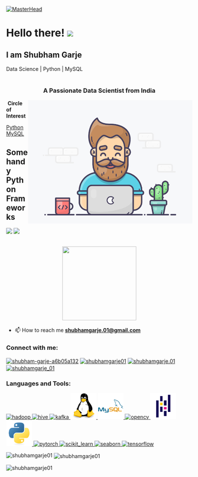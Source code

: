  [![MasterHead](https://miro.medium.com/max/1400/0*6_oOYup83NqVNSuq)](https://rishavchanda.io)
 # Hello there! <img src="https://github.com/TheDudeThatCode/TheDudeThatCode/blob/master/Assets/Hi.gif" width="39px"> 
 ## I am Shubham Garje 
 Data Science | Python | MySQL</br></br>
 <h3 align="center">A Passionate Data Scientist from India</h3>
 <img ">
<img align="right" alt="Coding" src="Happy_Coding.gif?raw=true" width="445px"
 
# **Circle of Interest**

[Python](https://www.python.org/)<br>
[MySQL](https://www.w3schools.in/mysql/intro)<br>


## Some handy Python Frameworks 
[![](https://img.shields.io/badge/Framework-Jupyter-blue?labelColor=black)](https://jupyter.org/)
[![](https://img.shields.io/badge/Framework-Spyder-blue?labelColor=black)](https://www.spyder-ide.org/)
<br><br>
<p align='center'>
    <img src="https://media.giphy.com/media/2vnId4IaAjIGZd2EWC/giphy.gif" width="200" height="200">
</p>


- 📫 How to reach me **shubhamgarje.01@gmail.com**

<h3 align="left">Connect with me:</h3>
<p align="left">
<a href="https://linkedin.com/in/shubham-garje-a6b05a132" target="blank"><img align="center" src="https://raw.githubusercontent.com/rahuldkjain/github-profile-readme-generator/master/src/images/icons/Social/linked-in-alt.svg" alt="shubham-garje-a6b05a132" height="60" width="70" /></a>
<a href="https://kaggle.com/shubhamgarje01" target="blank"><img align="center" src="https://raw.githubusercontent.com/rahuldkjain/github-profile-readme-generator/master/src/images/icons/Social/kaggle.svg" alt="shubhamgarje01" height="60" width="70" /></a>
<a href="https://instagram.com/shubhamgarje.01" target="blank"><img align="center" src="https://raw.githubusercontent.com/rahuldkjain/github-profile-readme-generator/master/src/images/icons/Social/instagram.svg" alt="shubhamgarje.01" height="60" width="70" /></a>
<a href="https://www.hackerrank.com/shubhamgarje_01" target="blank"><img align="center" src="https://raw.githubusercontent.com/rahuldkjain/github-profile-readme-generator/master/src/images/icons/Social/hackerrank.svg" alt="shubhamgarje_01" height="" width="70" /></a>
</p>

<h3 align="left">Languages and Tools:</h3>
<p align="left"> <a href="https://hadoop.apache.org/" target="_blank" rel="noreferrer"> <img src="https://www.vectorlogo.zone/logos/apache_hadoop/apache_hadoop-icon.svg" alt="hadoop" width="70" height="70"/> </a> <a href="https://hive.apache.org/" target="_blank" rel="noreferrer"> <img src="https://www.vectorlogo.zone/logos/apache_hive/apache_hive-icon.svg" alt="hive" width="70" height="70"/> </a> <a href="https://kafka.apache.org/" target="_blank" rel="noreferrer"> <img src="https://www.vectorlogo.zone/logos/apache_kafka/apache_kafka-icon.svg" alt="kafka" width="70" height="70"/> </a> <a href="https://www.linux.org/" target="_blank" rel="noreferrer"> <img src="https://raw.githubusercontent.com/devicons/devicon/master/icons/linux/linux-original.svg" alt="linux" width="70" height="70"/> </a> <a href="https://www.mysql.com/" target="_blank" rel="noreferrer"> <img src="https://raw.githubusercontent.com/devicons/devicon/master/icons/mysql/mysql-original-wordmark.svg" alt="mysql" width="70" height="70"/> </a> <a href="https://opencv.org/" target="_blank" rel="noreferrer"> <img src="https://www.vectorlogo.zone/logos/opencv/opencv-icon.svg" alt="opencv" width="70" height="70"/> </a> <a href="https://pandas.pydata.org/" target="_blank" rel="noreferrer"> <img src="https://raw.githubusercontent.com/devicons/devicon/2ae2a900d2f041da66e950e4d48052658d850630/icons/pandas/pandas-original.svg" alt="pandas" width="70" height="70"/> </a> <a href="https://www.python.org" target="_blank" rel="noreferrer"> <img src="https://raw.githubusercontent.com/devicons/devicon/master/icons/python/python-original.svg" alt="python" width="70" height="70"/> </a> <a href="https://pytorch.org/" target="_blank" rel="noreferrer"> <img src="https://www.vectorlogo.zone/logos/pytorch/pytorch-icon.svg" alt="pytorch" width="70" height="70"/> </a> <a href="https://scikit-learn.org/" target="_blank" rel="noreferrer"> <img src="https://upload.wikimedia.org/wikipedia/commons/0/05/Scikit_learn_logo_small.svg" alt="scikit_learn" width="70" height="70"/> </a> <a href="https://seaborn.pydata.org/" target="_blank" rel="noreferrer"> <img src="https://seaborn.pydata.org/_images/logo-mark-lightbg.svg" alt="seaborn" width="70" height="70"/> </a> <a href="https://www.tensorflow.org" target="_blank" rel="noreferrer"> <img src="https://www.vectorlogo.zone/logos/tensorflow/tensorflow-icon.svg" alt="tensorflow" width="70" height="70"/> </a> </p>



<p><img align="left" src="https://github-readme-stats.vercel.app/api/top-langs?username=shubhamgarje01&show_icons=true&locale=en&layout=compact" alt="shubhamgarje01" /></p>

<p>&nbsp;<img align="center" src="https://github-readme-stats.vercel.app/api?username=shubhamgarje01&show_icons=true&locale=en" alt="shubhamgarje01" /></p>

<p><img align="center" src="https://github-readme-streak-stats.herokuapp.com/?user=shubhamgarje01&" alt="shubhamgarje01" /></p>

